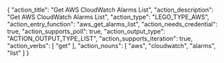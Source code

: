 {
"action_title": "Get AWS CloudWatch Alarms List",
"action_description": "Get AWS CloudWatch Alarms List",
"action_type": "LEGO_TYPE_AWS",
"action_entry_function": "aws_get_alarms_list",
"action_needs_credential": true,
"action_supports_poll": true,
"action_output_type": "ACTION_OUTPUT_TYPE_LIST",
"action_supports_iteration": true,
"action_verbs": [
"get"
],
"action_nouns": [
"aws",
"cloudwatch",
"alarms",
"list"
]
}
